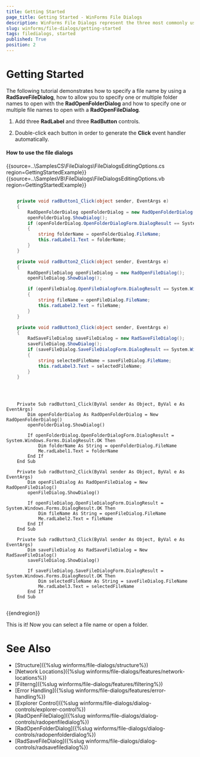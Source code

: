 ```yaml
---
title: Getting Started
page_title: Getting Started - WinForms File Dialogs
description: WinForms File Dialogs represent the three most commonly used file and folder manipulation dialogs
slug: winforms/file-dialogs/getting-started
tags: filedialogs, started
published: True
position: 2 
---
```


# Getting Started 

The following tutorial demonstrates how to specify a file name by using a **RadSaveFileDialog**, how to allow you to specify one or multiple folder names to open with the **RadOpenFolderDialog** and how to specify one or multiple file names to open with a **RadOpenFileDialog**.

1. Add three **RadLabel** and three **RadButton** controls.

2. Double-click each button in order to generate the **Click** event handler automatically.

####  How to use the file dialogs

{{source=..\SamplesCS\FileDialogs\FileDialogsEditingOptions.cs region=GettingStartedExample}} 
{{source=..\SamplesVB\FileDialogs\FileDialogsEditingOptions.vb region=GettingStartedExample}}

````C#

	private void radButton1_Click(object sender, EventArgs e)
	{
		RadOpenFolderDialog openFolderDialog = new RadOpenFolderDialog();
		openFolderDialog.ShowDialog();
		if (openFolderDialog.OpenFolderDialogForm.DialogResult == System.Windows.Forms.DialogResult.OK)
		{
			string folderName = openFolderDialog.FileName;
			this.radLabel1.Text = folderName;
		}
	}

	private void radButton2_Click(object sender, EventArgs e)
	{
		RadOpenFileDialog openFileDialog = new RadOpenFileDialog();
		openFileDialog.ShowDialog();

		if (openFileDialog.OpenFileDialogForm.DialogResult == System.Windows.Forms.DialogResult.OK)
		{
			string fileName = openFileDialog.FileName;
			this.radLabel2.Text = fileName;
		}
	}

	private void radButton3_Click(object sender, EventArgs e)
	{
		RadSaveFileDialog saveFileDialog = new RadSaveFileDialog();
		saveFileDialog.ShowDialog();
		if (saveFileDialog.SaveFileDialogForm.DialogResult == System.Windows.Forms.DialogResult.OK)
		{
			string selectedFileName = saveFileDialog.FileName;
			this.radLabel3.Text = selectedFileName;
		}
	}
	
	
````
````VB.NET

	Private Sub radButton1_Click(ByVal sender As Object, ByVal e As EventArgs)
        Dim openFolderDialog As RadOpenFolderDialog = New RadOpenFolderDialog()
        openFolderDialog.ShowDialog()

        If openFolderDialog.OpenFolderDialogForm.DialogResult = System.Windows.Forms.DialogResult.OK Then
            Dim folderName As String = openFolderDialog.FileName
            Me.radLabel1.Text = folderName
        End If
    End Sub

    Private Sub radButton2_Click(ByVal sender As Object, ByVal e As EventArgs)
        Dim openFileDialog As RadOpenFileDialog = New RadOpenFileDialog()
        openFileDialog.ShowDialog()

        If openFileDialog.OpenFileDialogForm.DialogResult = System.Windows.Forms.DialogResult.OK Then
            Dim fileName As String = openFileDialog.FileName
            Me.radLabel2.Text = fileName
        End If
    End Sub

    Private Sub radButton3_Click(ByVal sender As Object, ByVal e As EventArgs)
        Dim saveFileDialog As RadSaveFileDialog = New RadSaveFileDialog()
        saveFileDialog.ShowDialog()

        If saveFileDialog.SaveFileDialogForm.DialogResult = System.Windows.Forms.DialogResult.OK Then
            Dim selectedFileName As String = saveFileDialog.FileName
            Me.radLabel3.Text = selectedFileName
        End If
    End Sub


````
{{endregion}} 

This is it! Now you can select a file name or open a folder.

# See Also

* [Structure]({%slug winforms/file-dialogs/structure%})
* [Network Locations]({%slug winforms/file-dialogs/features/network-locations%})
* [Filterng]({%slug winforms/file-dialogs/features/filtering%}) 
* [Error Handling]({%slug winforms/file-dialogs/features/error-handling%})
* [Explorer Control]({%slug winforms/file-dialogs/dialog-controls/explorer-control%})
* [RadOpenFileDialog]({%slug winforms/file-dialogs/dialog-controls/radopenfiledialog%})
* [RadOpenFolderDialog]({%slug winforms/file-dialogs/dialog-controls/radopenfolderdialog%})
* [RadSaveFileDialog]({%slug winforms/file-dialogs/dialog-controls/radsavefiledialog%})
